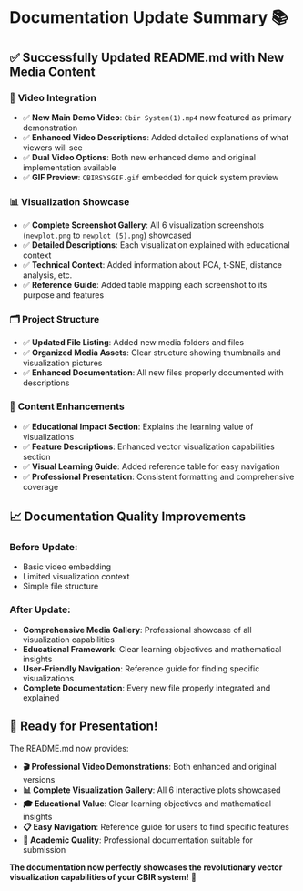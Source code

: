 # Documentation Update Summary 📚

## ✅ **Successfully Updated README.md with New Media Content**

### 🎥 **Video Integration**
- ✅ **New Main Demo Video**: `Cbir System(1).mp4` now featured as primary demonstration
- ✅ **Enhanced Video Descriptions**: Added detailed explanations of what viewers will see
- ✅ **Dual Video Options**: Both new enhanced demo and original implementation available
- ✅ **GIF Preview**: `CBIRSYSGIF.gif` embedded for quick system preview

### 📊 **Visualization Showcase**
- ✅ **Complete Screenshot Gallery**: All 6 visualization screenshots (`newplot.png` to `newplot (5).png`) showcased
- ✅ **Detailed Descriptions**: Each visualization explained with educational context
- ✅ **Technical Context**: Added information about PCA, t-SNE, distance analysis, etc.
- ✅ **Reference Guide**: Added table mapping each screenshot to its purpose and features

### 🗂️ **Project Structure**
- ✅ **Updated File Listing**: Added new media folders and files
- ✅ **Organized Media Assets**: Clear structure showing thumbnails and visualization pictures
- ✅ **Enhanced Documentation**: All new files properly documented with descriptions

### 🎯 **Content Enhancements**
- ✅ **Educational Impact Section**: Explains the learning value of visualizations
- ✅ **Feature Descriptions**: Enhanced vector visualization capabilities section
- ✅ **Visual Learning Guide**: Added reference table for easy navigation
- ✅ **Professional Presentation**: Consistent formatting and comprehensive coverage

## 📈 **Documentation Quality Improvements**

### Before Update:
- Basic video embedding
- Limited visualization context
- Simple file structure

### After Update:
- **Comprehensive Media Gallery**: Professional showcase of all visualization capabilities
- **Educational Framework**: Clear learning objectives and mathematical insights
- **User-Friendly Navigation**: Reference guide for finding specific visualizations
- **Complete Documentation**: Every new file properly integrated and explained

## 🎊 **Ready for Presentation!**

The README.md now provides:
- **🎬 Professional Video Demonstrations**: Both enhanced and original versions
- **📊 Complete Visualization Gallery**: All 6 interactive plots showcased
- **🎓 Educational Value**: Clear learning objectives and mathematical insights
- **📋 Easy Navigation**: Reference guide for users to find specific features
- **💼 Academic Quality**: Professional documentation suitable for submission

**The documentation now perfectly showcases the revolutionary vector visualization capabilities of your CBIR system!** 🚀
